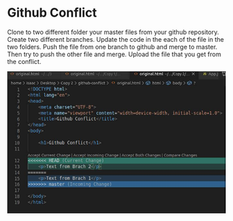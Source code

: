 # Github Conflict

Clone to two different folder your master files from your github repository.
Create two different branches.
Update the code in the each of the file in the two folders.
Push the file from one branch to github and merge to master. Then try to push the other file and merge.
Upload the file that you get from the conflict.



![alt text](https://raw.githubusercontent.com/Grois333/github-conflict/master/Conflict.jpg "Conflict Message")
